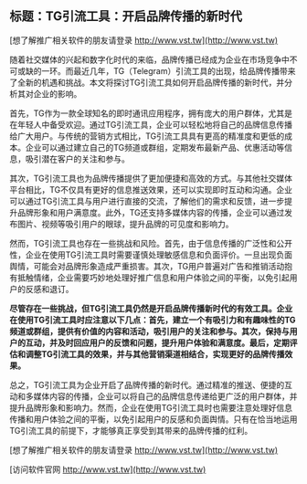## **标题：TG引流工具：开启品牌传播的新时代**

[想了解推广相关软件的朋友请登录 http://www.vst.tw](http://www.vst.tw)

随着社交媒体的兴起和数字化时代的来临，品牌传播已经成为企业在市场竞争中不可或缺的一环。而最近几年，TG（Telegram）引流工具的出现，给品牌传播带来了全新的机遇和挑战。本文将探讨TG引流工具如何开启品牌传播的新时代，并分析其对企业的影响。

首先，TG作为一款全球知名的即时通讯应用程序，拥有庞大的用户群体，尤其是在年轻人中备受欢迎。通过TG引流工具，企业可以轻松地将自己的品牌信息传播给广大用户。与传统的营销方式相比，TG引流工具具有更高的精准度和更低的成本。企业可以通过建立自己的TG频道或群组，定期发布最新产品、优惠活动等信息，吸引潜在客户的关注和参与。

其次，TG引流工具也为品牌传播提供了更加便捷和高效的方式。与其他社交媒体平台相比，TG不仅具有更好的信息推送效果，还可以实现即时互动和沟通。企业可以通过TG引流工具与用户进行直接的交流，了解他们的需求和反馈，进一步提升品牌形象和用户满意度。此外，TG还支持多媒体内容的传播，企业可以通过发布图片、视频等吸引用户的眼球，提升品牌的可见度和影响力。

然而，TG引流工具也存在一些挑战和风险。首先，由于信息传播的广泛性和公开性，企业在使用TG引流工具时需要谨慎处理敏感信息和负面评价。一旦出现负面舆情，可能会对品牌形象造成严重损害。其次，TG用户普遍对广告和推销活动抱有抵触情绪，企业需要巧妙地处理好推广信息和用户体验之间的平衡，以免引起用户的反感和退订。

**尽管存在一些挑战，但TG引流工具仍然是开启品牌传播新时代的有效工具。企业在使用TG引流工具时应注意以下几点：首先，建立一个有吸引力和有趣味性的TG频道或群组，提供有价值的内容和活动，吸引用户的关注和参与。其次，保持与用户的互动，并及时回应用户的反馈和问题，提升用户体验和满意度。最后，定期评估和调整TG引流工具的效果，并与其他营销渠道相结合，实现更好的品牌传播效果。**

总之，TG引流工具为企业开启了品牌传播的新时代。通过精准的推送、便捷的互动和多媒体内容的传播，企业可以将自己的品牌信息传递给更广泛的用户群体，并提升品牌形象和影响力。然而，企业在使用TG引流工具时也需要注意处理好信息传播和用户体验之间的平衡，以免引起用户的反感和负面舆情。只有在恰当地运用TG引流工具的前提下，才能够真正享受到其带来的品牌传播的红利。

[想了解推广相关软件的朋友请登录 http://www.vst.tw](http://www.vst.tw)


[访问软件官网 http://www.vst.tw](http://www.vst.tw)
